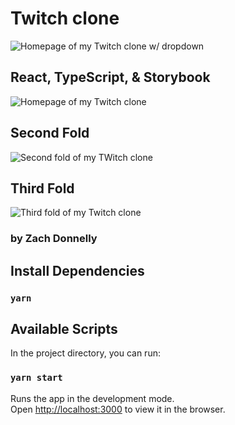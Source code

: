 # Twitch clone
![Homepage of my Twitch clone w/ dropdown](https://i.imgur.com/kKP2hAc.png)

## React, TypeScript, & Storybook

![Homepage of my Twitch clone](https://i.imgur.com/UORl0bn.png)

## Second Fold

![Second fold of my TWitch clone](https://imgur.com/I9AohhT.png)
## Third Fold
![Third fold of my Twitch clone](https://imgur.com/Abfen6a.png)

### by Zach Donnelly

## Install Dependencies

### `yarn`

## Available Scripts

In the project directory, you can run:

### `yarn start`

Runs the app in the development mode.<br />
Open [http://localhost:3000](http://localhost:3000) to view it in the browser.
